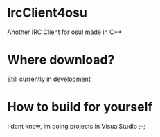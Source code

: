 # IrcClient4osu
Another IRC Client for osu! made in C++

# Where download?
Still currently in development

# How to build for yourself
I dont know, im doing projects in VisualStudio ;-;
